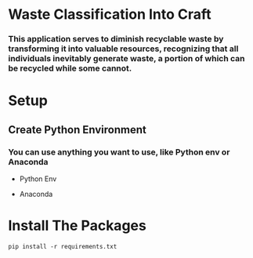 # Waste Classification Into Craft

### This application serves to diminish recyclable waste by transforming it into valuable resources, recognizing that all individuals inevitably generate waste, a portion of which can be recycled while some cannot.

# Setup

## Create Python Environment

### You can use anything you want to use, like Python env or Anaconda

- Python Env

- Anaconda

# Install The Packages

<div>
       <pre><code id="install-code">pip install -r requirements.txt</code></pre>
</div>
